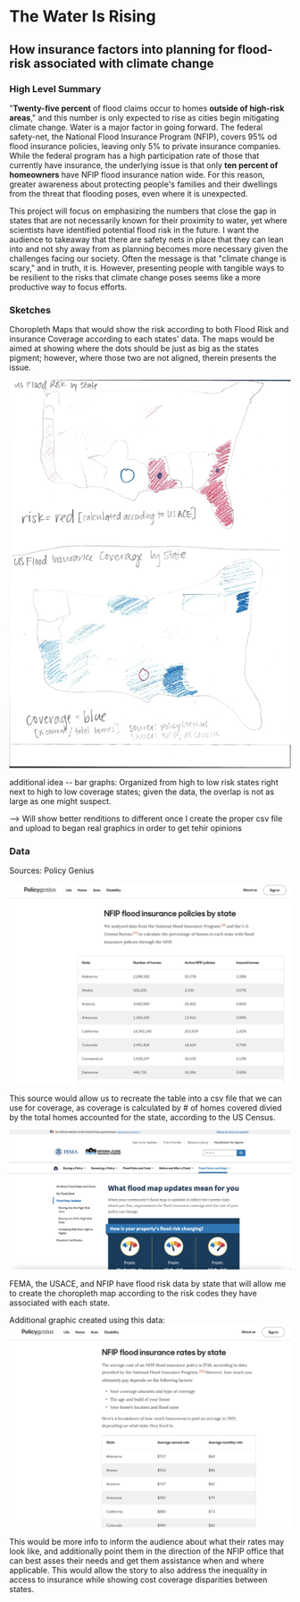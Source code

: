 
# The Water Is Rising
## How insurance factors into planning for flood-risk associated with climate change 

### High Level Summary

"__Twenty-five percent__ of flood claims occur to homes __outside of high-risk areas__," and this number is only expected to rise as cities begin mitigating climate change. Water is a major factor in going forward. The federal safety-net, the National Flood Insurance Program (NFIP), covers 95% od flood insurance policies, leaving only 5% to private insurance companies. While the federal program has a high participation rate of those that currently have insurance, the underlying issue is that only __ten percent of homeowners__ have NFIP flood insurance nation wide. For this reason, greater awareness about protecting people's families and their dwellings from the threat that flooding poses, even where it is unexpected.

This project will focus on emphasizing the numbers that close the gap in states that are not necessarily known for their proximity to water, yet where scientists have identified potential flood risk in the future. I want the audience to takeaway that there are safety nets in place that they can lean into and not shy away from as planning becomes more necessary given the challenges facing our society. Often the message is that "climate change is scary," and in truth, it is. However, presenting people with tangible ways to be resilient to the risks that climate change poses seems like a more productive way to focus efforts.

### Sketches

Choropleth Maps that would show the risk according to both Flood Risk and insurance Coverage according to each states' data. The maps would be aimed at showing where the dots should be just as big as the states pigment; however, where those two are not aligned, therein presents the issue.

![Sketch:](part1sketch.jpg)


additional idea -- bar graphs: Organized from high to low risk states right next to high to low coverage states; given the data, the overlap is not as large as one might suspect.

  -->  Will show better renditions to different once I create the proper csv file and upload to began real graphics in order to get tehir opinions

### Data

Sources: Policy Genius

![screenshot](policygeniusscreenshot.png) 

This source would allow us to recreate the table into a csv file that we can use for coverage, as coverage is calculated by # of homes covered divied by the total homes accounted for the state, according to the US Census.

![screenshot](femascreenshot.png)

FEMA, the USACE, and NFIP have flood risk data by state that will allow me to create the choropleth map according to the risk codes they have associated with each state.

Additional graphic created using this data:
![screenshot](policygeniusscreenshot2.png) 

This would be more info to inform the audience about what their rates may look like, and additionally point them in the direction of the NFIP office that can best asses their needs and get them assistance when and where applicable. This would allow the story to also address the inequality in access to insurance while showing cost coverage disparities between states.






